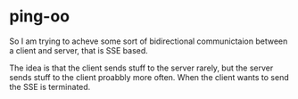 # ping-oo

So I am trying to acheve some sort of bidirectional communictaion between a client and server, that is SSE based.

The idea is that the client sends stuff to the server rarely, but the server sends stuff to the client proabbly more often. When the client wants to send the SSE is terminated.